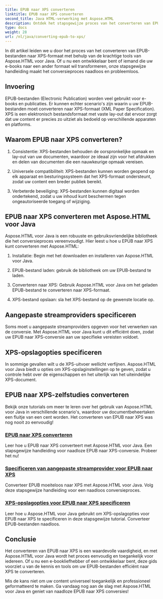 ```yaml
---
title: EPUB naar XPS converteren
linktitle: EPUB naar XPS converteren
second_title: Java HTML-verwerking met Aspose.HTML
description: Ontdek het stapsgewijze proces van het converteren van EPUB naar XPS met Aspose.HTML Java. Leer hoe u aangepaste streamproviders en XPS-opslagopties voor conversies kunt specificeren.
type: docs
weight: 28
url: /nl/java/converting-epub-to-xps/
---
```


In dit artikel leiden we u door het proces van het converteren van EPUB-bestanden naar XPS-formaat met behulp van de krachtige tools van Aspose.HTML voor Java. Of u nu een ontwikkelaar bent of iemand die uw e-books naar een ander formaat wil transformeren, onze stapsgewijze handleiding maakt het conversieproces naadloos en probleemloos.

## Invoering

EPUB-bestanden (Electronic Publication) worden veel gebruikt voor e-books en publicaties. Er kunnen echter scenario's zijn waarin u uw EPUB-bestanden moet converteren naar XPS-formaat (XML Paper Specification). XPS is een elektronisch bestandsformaat met vaste lay-out dat ervoor zorgt dat uw content er precies zo uitziet als bedoeld op verschillende apparaten en platforms.

## Waarom EPUB naar XPS converteren?

1. Consistentie: XPS-bestanden behouden de oorspronkelijke opmaak en lay-out van uw documenten, waardoor ze ideaal zijn voor het afdrukken en delen van documenten die een nauwkeurige opmaak vereisen.

2. Universele compatibiliteit: XPS-bestanden kunnen worden geopend op elk apparaat en besturingssysteem dat het XPS-formaat ondersteunt, zodat uw content een breder publiek bereikt.

3. Verbeterde beveiliging: XPS-bestanden kunnen digitaal worden ondertekend, zodat u uw inhoud kunt beschermen tegen ongeautoriseerde toegang of wijziging.

## EPUB naar XPS converteren met Aspose.HTML voor Java

Aspose.HTML voor Java is een robuuste en gebruiksvriendelijke bibliotheek die het conversieproces vereenvoudigt. Hier leest u hoe u EPUB naar XPS kunt converteren met Aspose.HTML:

1. Installatie: Begin met het downloaden en installeren van Aspose.HTML voor Java.

2. EPUB-bestand laden: gebruik de bibliotheek om uw EPUB-bestand te laden.

3. Converteren naar XPS: Gebruik Aspose.HTML voor Java om het geladen EPUB-bestand te converteren naar XPS-formaat.

4. XPS-bestand opslaan: sla het XPS-bestand op de gewenste locatie op.

## Aangepaste streamproviders specificeren

Soms moet u aangepaste streamproviders opgeven voor het verwerken van de conversie. Met Aspose.HTML voor Java kunt u dit efficiënt doen, zodat uw EPUB naar XPS-conversie aan uw specifieke vereisten voldoet.

## XPS-opslagopties specificeren

In sommige gevallen wilt u de XPS-uitvoer wellicht verfijnen. Aspose.HTML voor Java biedt u opties om XPS-opslaginstellingen op te geven, zodat u controle hebt over de eigenschappen en het uiterlijk van het uiteindelijke XPS-document.

## EPUB naar XPS-zelfstudies converteren
Bekijk onze tutorials om meer te leren over het gebruik van Aspose.HTML voor Java in verschillende scenario's, waardoor uw documentbeheertaken een fluitje van een cent worden. Het converteren van EPUB naar XPS was nog nooit zo eenvoudig!
### [EPUB naar XPS converteren](./convert-epub-to-xps/)
Leer hoe u EPUB naar XPS converteert met Aspose.HTML voor Java. Een stapsgewijze handleiding voor naadloze EPUB naar XPS-conversie. Probeer het nu!
### [Specificeren van aangepaste streamprovider voor EPUB naar XPS](./convert-epub-to-xps-specify-custom-stream-provider/)
Converteer EPUB moeiteloos naar XPS met Aspose.HTML voor Java. Volg deze stapsgewijze handleiding voor een naadloos conversieproces.
### [XPS-opslagopties voor EPUB naar XPS specificeren](./convert-epub-to-xps-specify-xps-save-options/)
Leer hoe u Aspose.HTML voor Java gebruikt om XPS-opslagopties voor EPUB naar XPS te specificeren in deze stapsgewijze tutorial. Converteer EPUB-bestanden naadloos.

## Conclusie

Het converteren van EPUB naar XPS is een waardevolle vaardigheid, en met Aspose.HTML voor Java wordt het proces eenvoudig en toegankelijk voor iedereen. Of u nu een e-bookliefhebber of een ontwikkelaar bent, deze gids voorziet u van de kennis en tools om uw EPUB-bestanden efficiënt naar XPS te converteren.

Mis de kans niet om uw content universeel toegankelijk en professioneel geformatteerd te maken. Ga vandaag nog aan de slag met Aspose.HTML voor Java en geniet van naadloze EPUB naar XPS conversies!